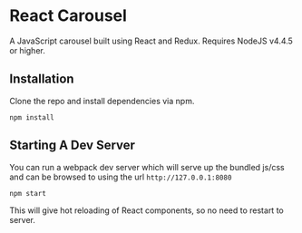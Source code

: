 # React Carousel

A JavaScript carousel built using React and Redux. Requires NodeJS v4.4.5 or higher.

## Installation

Clone the repo and install dependencies via npm.

```
npm install
```

## Starting A Dev Server

You can run a webpack dev server which will serve up the bundled js/css and can be browsed to using the url `http://127.0.0.1:8080`

```
npm start
```

This will give hot reloading of React components, so no need to restart to server.
